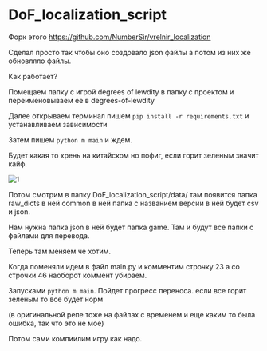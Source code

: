 # DoF_localization_script

Форк этого https://github.com/NumberSir/vrelnir_localization

Сделал просто так чтобы оно создовало json файлы а потом из них же обновляло файлы. 

Как работает? 

Помещаем папку с игрой degrees of lewdity в папку с проектом и переименовываем ее в degrees-of-lewdity 

Далее открываем терминал пишем `pip install -r requirements.txt` и устанавливаем зависимости

Затем пишем `python m main` и ждем. 

Будет какая то хрень на китайском но пофиг, если горит зеленым значит кайф.

![1](https://github.com/user-attachments/assets/c9492d4d-6589-474a-95d9-1869f4701a6f)

Потом смотрим в папку DoF_localization_script/data/ там появится папка raw_dicts в ней common в ней папка с названием версии в ней будет csv и json. 

Нам нужна папка json в ней будет папка game. Там и будут все папки с файлами для перевода. 

Теперь там меняем че хотим. 

Когда поменяли идем в файл main.py и комментим строчку 23 а со строчки 46 наоборот коммент убираем. 

Запусками `python m main`. Пойдет прогресс переноса. если все горит зеленым то все будет норм

(в оригинальной репе тоже на файлах с временем и еще каким то была ошибка, так что это не мое) 

Потом сами компиилим игру как надо. 


